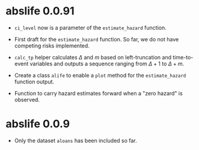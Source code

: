 # abslife 0.0.91

* `ci_level` now is a parameter of the `estimate_hazard` function.

* First draft for the `estimate_hazard` function. So far, we do not have
  competing risks implemented.
  
* `calc_tp` helper calculates $\Delta$ and $m$ based on left-truncation and
  time-to-event variables and outputs a sequence ranging from $\Delta + 1$ to
  $\Delta + m$.
  
* Create a class `alife` to enable a `plot` method for the `estimate_hazard`
  function output.
  
* Function to carry hazard estimates forward when a "zero hazard" is observed.

# abslife 0.0.9

* Only the dataset `aloans` has been included so far.
